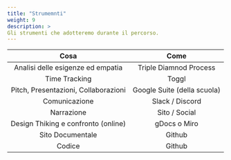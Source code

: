```yaml
---
title: "Strumemnti"
weight: 9
description: >
Gli strumenti che adotteremo durante il percorso.
---
```


|                 Cosa                 |             Come            |
|:------------------------------------:|:---------------------------:|
| Analisi delle esigenze ed empatia    |      Triple Diamnod Process |
| Time Tracking                        |                       Toggl |
| Pitch, Presentazioni, Collaborazioni | Google Suite (della scuola) |
| Comunicazione                        |             Slack / Discord |
| Narrazione                           |               Sito / Social |
|  Design Thiking e confronto (online) |                gDocs o Miro |
| Sito Documentale                     |                      Github |
| Codice                               |                      Github |
